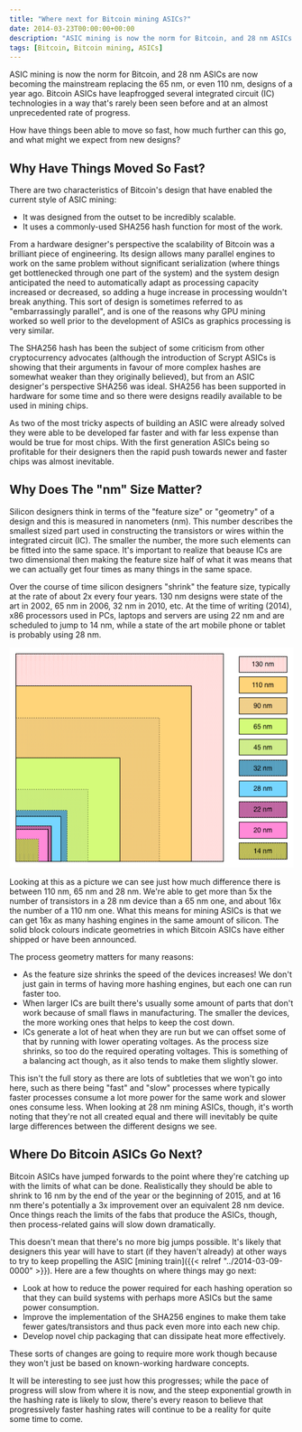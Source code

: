 ```yaml
---
title: "Where next for Bitcoin mining ASICs?"
date: 2014-03-23T00:00:00+00:00
description: "ASIC mining is now the norm for Bitcoin, and 28 nm ASICs are now becoming the mainstream replacing the 65 nm, or even 110 nm, designs of a year ago.  Bitcoin ASICs have leapfrogged several integrated circuit (IC) technologies in a way that's rarely been seen before and at an almost unprecedented rate of progress.  How have things been able to move so fast, how much further can this go, and what might we expect from new designs?"
tags: [Bitcoin, Bitcoin mining, ASICs]
---
```

ASIC mining is now the norm for Bitcoin, and 28 nm ASICs are now
becoming the mainstream replacing the 65 nm, or even 110 nm, designs of
a year ago.  Bitcoin ASICs have leapfrogged several integrated circuit
(IC) technologies in a way that's rarely been seen before and at an
almost unprecedented rate of progress.

How have things been able to move so fast, how much further can this go,
and what might we expect from new designs?

## Why Have Things Moved So Fast?

There are two characteristics of Bitcoin's design that have enabled the
current style of ASIC mining:

- It was designed from the outset to be incredibly scalable.
- It uses a commonly-used SHA256 hash function for most of the work.

From a hardware designer's perspective the scalability of Bitcoin was a
brilliant piece of engineering.  Its design allows many parallel engines
to work on the same problem without significant serialization (where
things get bottlenecked through one part of the system) and the system
design anticipated the need to automatically adapt as processing
capacity increased or decreased, so adding a huge increase in processing
wouldn't break anything.  This sort of design is sometimes referred to
as "embarrassingly parallel", and is one of the reasons why GPU mining
worked so well prior to the development of ASICs as graphics processing
is very similar.

The SHA256 hash has been the subject of some criticism from other
cryptocurrency advocates (although the introduction of Scrypt ASICs is
showing that their arguments in favour of more complex hashes are
somewhat weaker than they originally believed), but from an ASIC
designer's perspective SHA256 was ideal.  SHA256 has been supported in
hardware for some time and so there were designs readily available to be
used in mining chips.

As two of the most tricky aspects of building an ASIC were already
solved they were able to be developed far faster and with far less
expense than would be true for most chips.  With the first generation
ASICs being so profitable for their designers then the rapid push
towards newer and faster chips was almost inevitable.

## Why Does The "nm" Size Matter?

Silicon designers think in terms of the "feature size" or "geometry"
of a design and this is measured in nanometers (nm).  This number
describes the smallest sized part used in constructing the transistors
or wires within the integrated circuit (IC).  The smaller the number, the
more such elements can be fitted into the same space.  It's important to
realize that beause ICs are two dimensional then making the feature size
half of what it was means that we can actually get four times as many
things in the same space.

Over the course of time silicon designers "shrink" the feature size,
typically at the rate of about 2x every four years.  130 nm designs were
state of the art in 2002, 65 nm in 2006, 32 nm in 2010, etc.  At the time
of writing (2014), x86 processors used in PCs, laptops and servers are
using 22 nm and are scheduled to jump to 14 nm, while a state of the art
mobile phone or tablet is probably using 28 nm.

![ASIC geometry](./ASIC_geometry.png)

Looking at this as a picture we can see just how much difference there
is between 110 nm, 65 nm and 28 nm.  We're able to get more than 5x the
number of transistors in a 28 nm device than a 65 nm one, and about 16x
the number of a 110 nm one.  What this means for mining ASICs is that we
can get 16x as many hashing engines in the same amount of silicon.  The
solid block colours indicate geometries in which Bitcoin ASICs have
either shipped or have been announced.

The process geometry matters for many reasons:

- As the feature size shrinks the speed of the devices increases! We
  don't just gain in terms of having more hashing engines, but each
  one can run faster too.
- When larger ICs are built there's usually some amount of parts that
  don't work because of small flaws in manufacturing.  The smaller the
  devices, the more working ones that helps to keep the cost down.
- ICs generate a lot of heat when they are run but we can offset some
  of that by running with lower operating voltages.  As the process
  size shrinks, so too do the required operating voltages.  This is
  something of a balancing act though, as it also tends to make them
  slightly slower.

This isn't the full story as there are lots of subtleties that we
won't go into here, such as there being "fast" and "slow" processes
where typically faster processes consume a lot more power for the same
work and slower ones consume less.  When looking at 28 nm mining ASICs,
though, it's worth noting that they're not all created equal and there
will inevitably be quite large differences between the different designs
we see.

## Where Do Bitcoin ASICs Go Next?

Bitcoin ASICs have jumped forwards to the point where they're catching
up with the limits of what can be done.  Realistically they should be
able to shrink to 16 nm by the end of the year or the beginning of 2015,
and at 16 nm there's potentially a 3x improvement over an equivalent 28
nm device.  Once things reach the limits of the fabs that produce the
ASICs, though, then process-related gains will slow down dramatically.

This doesn't mean that there's no more big jumps possible.  It's
likely that designers this year will have to start (if they haven't
already) at other ways to try to keep propelling the ASIC [mining
train]({{< relref "../2014-03-09-0000" >}}).
Here are a few thoughts on where things may go next:

- Look at how to reduce the power required for each hashing operation
  so that they can build systems with perhaps more ASICs but the same
  power consumption.
- Improve the implementation of the SHA256 engines to make them take
  fewer gates/transistors and thus pack even more into each new chip.
- Develop novel chip packaging that can dissipate heat more
  effectively.

These sorts of changes are going to require more work though because
they won't just be based on known-working hardware concepts.

It will be interesting to see just how this progresses; while the pace
of progress will slow from where it is now, and the steep exponential
growth in the hashing rate is likely to slow, there's every reason to
believe that progressively faster hashing rates will continue to be a
reality for quite some time to come.
